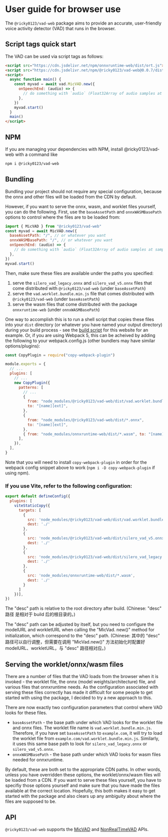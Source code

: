 # User guide for browser use

The `@ricky0123/vad-web` package aims to provide an accurate, user-friendly voice activity detector (VAD) that runs in the browser.

## Script tags quick start
The VAD can be used via script tags as follows:
```html linenums="1"
<script src="https://cdn.jsdelivr.net/npm/onnxruntime-web/dist/ort.js"></script>
<script src="https://cdn.jsdelivr.net/npm/@ricky0123/vad-web@0.0.7/dist/bundle.min.js"></script>
<script>
  async function main() {
    const myvad = await vad.MicVAD.new({
      onSpeechEnd: (audio) => {
        // do something with `audio` (Float32Array of audio samples at sample rate 16000)...
      },
    })
    myvad.start()
  }
  main()
</script>
```

## NPM

If you are managing your dependencies with NPM, install @ricky0123/vad-web with a command like
```bash linenums="1"
npm i @ricky0123/vad-web
```

## Bundling

Bundling your project should not require any special configuration, because the onnx and other files will be loaded from the CDN by default.

However, if you want to serve the onnx, wasm, and worklet files yourself, you can do the following. First, use the `baseAssetPath` and `onnxWASMBasePath` options to control where the files are to be loaded from:

```js linenums="1"
import { MicVAD } from "@ricky0123/vad-web"
const myvad = await MicVAD.new({
  baseAssetPath: "/", // or whatever you want
  onnxWASMBasePath: "/", // or whatever you want
  onSpeechEnd: (audio) => {
    // do something with `audio` (Float32Array of audio samples at sample rate 16000)...
  },
})
myvad.start()
```

Then, make sure these files are available under the paths you specified:

1. serve the `silero_vad_legacy.onnx` and `silero_vad_v5.onnx` files that come distributed with `@ricky0123/vad-web` (under `baseAssetPath`)
2. serve the `vad.worklet.bundle.min.js` file that comes distributed with `@ricky0123/vad-web` (under `baseAssetPath`)
3. serve the wasm files that come distributed with the package `onnxruntime-web` (under `onnxWASMBasePath`)

One way to accomplish this is to run a shell script that copies these files into your `dist` directory (or whatever you have named your output directory) during your build process - see the [build script](https://github.com/ricky0123/vad-site/blob/master/scripts/build.sh) for this website for an example. Or, if you are using Webpack 5, this can be acheived by adding the following to your webpack.config.js (other bundlers may have similar options/plugins):
```js linenums="1"
const CopyPlugin = require("copy-webpack-plugin")

module.exports = {
  // ...
  plugins: [
    // ...
    new CopyPlugin({
      patterns: [
        // ...
        {
          from: "node_modules/@ricky0123/vad-web/dist/vad.worklet.bundle.min.js",
          to: "[name][ext]",
        },
        {
          from: "node_modules/@ricky0123/vad-web/dist/*.onnx",
          to: "[name][ext]",
        },
        { from: "node_modules/onnxruntime-web/dist/*.wasm", to: "[name][ext]" },
      ],
    }),
  ],
}
```

Note that you will need to install `copy-webpack-plugin` in order for the webpack config snippet above to work (`npm i -D copy-webpack-plugin` if using npm).

### If you use Vite, refer to the following configuration:
```js linenums="1"
export default defineConfig({
  plugins: [
    viteStaticCopy({
      targets: [
        {
          src: 'node_modules/@ricky0123/vad-web/dist/vad.worklet.bundle.min.js',
          dest: './'
        },
        {
          src: 'node_modules/@ricky0123/vad-web/dist/silero_vad_v5.onnx',
          dest: './'
        },
        {
          src: 'node_modules/@ricky0123/vad-web/dist/silero_vad_legacy.onnx',
          dest: './'
        },
        {
          src: 'node_modules/onnxruntime-web/dist/*.wasm',
          dest: './'
        }
      ]
    })],
})
```

The "desc" path is relative to the root directory after build.
(Chinese: "desc" 路径 是相对于 build 后的根目录的。)

The "desc" path can be adjusted by itself, but you need to configure the modelURL and workletURL when calling the "MicVad. new()" method for initialization, which correspond to the "desc" path.
(Chinese: 其中的 “desc” 路径可以自行调整，但需要在调用 "MicVad.new()" 方法初始化时配置好 modelURL、workletURL，与 "desc" 路径相对应。)

## Serving the worklet/onnx/wasm files

There are a number of files that the VAD loads from the browser when it is invoked - the worklet file, the onnx (model weights/architecture) file, and various files that onnxruntime needs. As the configuration associated with serving these files correctly has made it difficult for some people to get started with using the package, I decided to try a new approach to this.

There are now exactly two configuration parameters that control where VAD looks for these files. 

* `baseAssetPath` - the base path under which VAD looks for the worklet file and onnx files. The worklet file name is `vad.worklet.bundle.min.js`. Therefore, if you have set `baseAssetPath` to `example.com`, it will try to load the worklet file from `example.com/vad.worklet.bundle.min.js`. Similarly, it uses this same base path to look for `silero_vad_legacy.onnx` or `silero_vad_v5.onnx`.
* `onnxWASMBasePath` - the base path under which VAD looks for wasm files needed for onnxruntime.

By default, these are both set to the appropriate CDN paths. In other words, unless you have overridden these options, the worklet/onnx/wasm files will be loaded from a CDN. If you want to serve these files yourself, you have to specifiy those options yourself and make sure that you have made the files available at the correct location. Hopefully, this both makes it easy to get started with the package and also clears up any ambiguity about where the files are supposed to be.

## API
`@ricky0123/vad-web` supports the [MicVAD](api.md#micvad) and [NonRealTimeVAD](api.md#nonrealtimevad) APIs.
